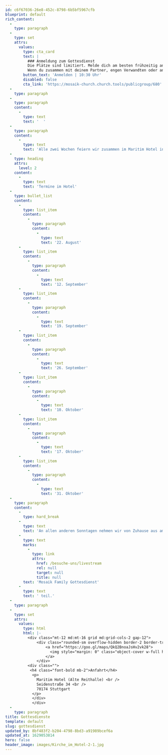 ```yaml
---
id: c6f67036-26e8-452c-8798-6b5bf5967cfb
blueprint: default
rich_content:
  -
    type: paragraph
  -
    type: set
    attrs:
      values:
        type: cta_card
        text: |
          ### Anmeldung zum Gottesdienst
          Die Plätze sind limitiert. Melde dich am besten frühzeitig an.
          Wenn du zusammen mit deinem Partner, engen Verwandten oder anderen Angehörigen deines Haushaltes kommst, bitten wir dich dies bei der Anmeldung im Kommentarfeld anzugeben, so dass wir dies bei der Sitzplatzvergabe berücksichtigen können.
        button_text: 'Anmelden | 10:30 Uhr'
        disabled: false
        cta_link: 'https://mosaik-church.church.tools/publicgroup/680'
  -
    type: paragraph
  -
    type: paragraph
    content:
      -
        type: text
        text: '  '
  -
    type: paragraph
    content:
      -
        type: text
        text: 'Alle zwei Wochen feiern wir zusammen im Maritim Hotel in Stuttgart Mitte und du bist herzlich eingeladen dabei zu sein! Los geht’s im Hotel immer um 10:30 Uhr.'
  -
    type: heading
    attrs:
      level: 2
    content:
      -
        type: text
        text: 'Termine im Hotel'
  -
    type: bullet_list
    content:
      -
        type: list_item
        content:
          -
            type: paragraph
            content:
              -
                type: text
                text: '22. August'
      -
        type: list_item
        content:
          -
            type: paragraph
            content:
              -
                type: text
                text: '12. September'
      -
        type: list_item
        content:
          -
            type: paragraph
            content:
              -
                type: text
                text: '19. September'
      -
        type: list_item
        content:
          -
            type: paragraph
            content:
              -
                type: text
                text: '26. September'
      -
        type: list_item
        content:
          -
            type: paragraph
            content:
              -
                type: text
                text: '10. Oktober'
      -
        type: list_item
        content:
          -
            type: paragraph
            content:
              -
                type: text
                text: '17. Oktober'
      -
        type: list_item
        content:
          -
            type: paragraph
            content:
              -
                type: text
                text: '31. Oktober'
  -
    type: paragraph
    content:
      -
        type: hard_break
      -
        type: text
        text: 'An allen anderen Sonntagen nehmen wir von Zuhause aus am '
      -
        type: text
        marks:
          -
            type: link
            attrs:
              href: /besuche-uns/livestream
              rel: null
              target: null
              title: null
        text: 'Mosaik Family Gottesdienst'
      -
        type: text
        text: ' teil.'
  -
    type: paragraph
  -
    type: set
    attrs:
      values:
        type: html
        html: |-
          <div class="mt-12 md:mt-16 grid md:grid-cols-2 gap-12">
              <div class="rounded-sm overflow-hidden border-2 border-transparent transform hover:border-blue-400 ease-in-out hover:shadow-sm hover:cursor-pointer duration-200 transition">
                  <a href="https://goo.gl/maps/QkQ2BnoaJsHv2vk28">
                    <img style="margin: 0" class="object-cover w-full h-56 object-top" src="/assets/main/images/reithalle-maps-1x.jpg" alt="Google Maps">
                  </a>
              </div>
          <div class="">
           <h4 class="font-bold mb-2">Anfahrt</h4>
            <p>
              Maritim Hotel (Alte Reithalle) <br />
              Seidenstraße 34 <br />
              70174 Stuttgart
          	</p>
          	</div>
            </div>
  -
    type: paragraph
title: Gottesdienste
template: default
slug: gottesdienst
updated_by: 8bf483f2-b204-4798-8bd3-a91989bcef6a
updated_at: 1629053814
hero: false
header_image: images/Kirche_im_Hotel-2-1.jpg
---
```

